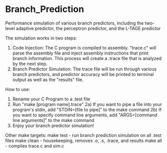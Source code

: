 # Branch_Prediction
Performance simulation of various branch predictors, including the two-level adaptive predictor, the perceptron predictor, and the L-TAGE predictor

The simulation works in two steps:
1) Code Injection: The C program is compiled to assembly. "trace.c" will parse the assembly file and inject assembly instructions that print branch information. This process will create a .trace file that is analyzed by the next step. 
2) Branch Predictor Simulation: The trace file will be run through various branch predictors, and predictor accuracy will be printed to terminal output as well as the "results" file. 

How to use:
1) Rename your C Program to a .test file
2) Run "make [program name].trace"
    2a) If you want to pipe a file into your program's stdin, add "STDIN=[file to pipe]" to the make command
    2b) If you want to specify command line arguments, add "ARGS=[command line arguments]" to the make command
3) Enjoy your branch predictor simulation!

Other make targets:
make test - run branch prediction simulation on all .test files
make clean - housekeeping, removes .o, .s, .trace, and results
make all - compiles trace.c and sim.c

